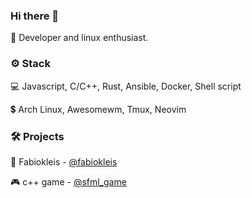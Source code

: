 ### Hi there 👋

 🙋 Developer and linux enthusiast.

<h3>⚙️ Stack</h3>

 💻 Javascript, C/C++, Rust, Ansible, Docker, Shell script
 
 💲 Arch Linux, Awesomewm, Tmux, Neovim
 <!-- [![Fabio Kleis Top Langs](https://github-readme-stats.vercel.app/api/top-langs/?username=fabiokleis&layout=compact&theme=tokyonight)](https://github.com/fabiokleis) -->
 
<h3>🛠️ Projects</h3>

 🐧 Fabiokleis - [@fabiokleis](https://fabiokleis.herokuapp.com)
 
 🎮 c++ game - [@sfml_game](https://github.com/fabiokleis/sfml_game)
